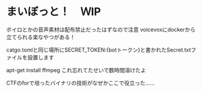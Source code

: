 # まいぼっと！　ＷⅠP

ボイロとかの音声素材は配布禁止だったはずなので注意
voicevoxにdockerから立てられる楽なやつがある！

catgo.tomlと同じ場所にSECRET_TOKEN:{botトークン}と書かれたSecret.txtファイルを設置します

apt-get install ffmpeg	これ忘れてたせいで数時間溶けたよ

CTFのforで培ったバイナリの技術がなぜかここで役立った……


